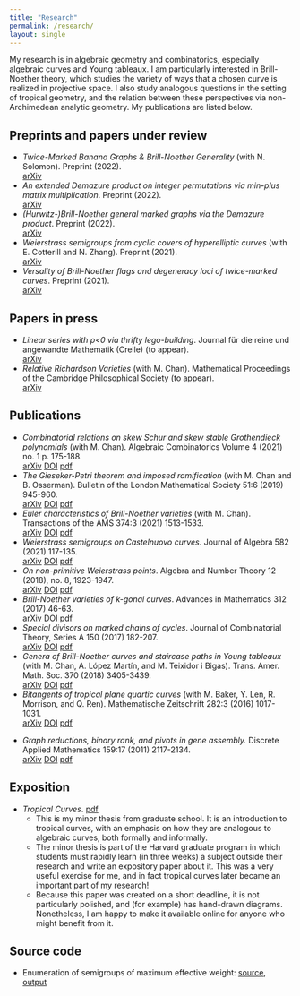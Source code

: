 ```yaml
---
title: "Research"
permalink: /research/
layout: single
---
```


My research is in algebraic geometry and combinatorics, especially algebraic curves and Young tableaux. I am particularly interested in Brill-Noether theory, which studies the variety of ways that a chosen curve is realized in projective space. I also study analogous questions in the setting of tropical geometry, and the relation between these perspectives via non-Archimedean analytic geometry. My publications are listed below.

## Preprints and papers under review

*   _Twice-Marked Banana Graphs & Brill-Noether Generality_ (with N. Solomon). Preprint (2022).
<br /> [arXiv](https://arxiv.org/abs/2211.17258)
*   _An extended Demazure product on integer permutations via min-plus matrix multiplication_. Preprint (2022).
<br /> [arXiv](https://arxiv.org/abs/2206.14227)
*   _(Hurwitz-)Brill-Noether general marked graphs via the Demazure product_. Preprint (2022).
<br /> [arXiv](https://arxiv.org/abs/2201.12316)
*   _Weierstrass semigroups from cyclic covers of hyperelliptic curves_ (with E. Cotterill and N. Zhang). Preprint (2021).
<br /> [arXiv](https://arxiv.org/abs/2201.00033)
*   _Versality of Brill-Noether flags and degeneracy loci of twice-marked curves_. Preprint (2021).
<br /> [arXiv](https://arxiv.org/abs/2103.10969)

## Papers in press

*   _Linear series with ρ<0 via thrifty lego-building_. Journal für die reine und angewandte Mathematik (Crelle) (to appear).
<br /> [arXiv](https://arxiv.org/abs/2201.08869)
*   _Relative Richardson Varieties_ (with M. Chan). Mathematical Proceedings of the Cambridge Philosophical Society (to appear).
<br /> [arXiv](https://arxiv.org/abs/1909.12414)

## Publications

*   _Combinatorial relations on skew Schur and skew stable Grothendieck polynomials_ (with M. Chan). Algebraic Combinatorics Volume 4 (2021) no. 1 p. 175-188. 
<br /> [arXiv](https://arxiv.org/abs/1909.12833) [DOI](https://doi.org/10.5802/alco.144) [pdf](/files/papers/combinatorialRelationsGrothendieck.pdf)
*   _The Gieseker-Petri theorem and imposed ramification_ (with M. Chan and B. Osserman). Bulletin of the London Mathematical Society 51:6 (2019) 945-960. 
<br /> [arXiv](https://arxiv.org/abs/1804.00178) [DOI](https://doi.org/10.1112/blms.12273) [pdf](/files/papers/giesekerPetriRamification.pdf)
*   _Euler characteristics of Brill-Noether varieties_ (with M. Chan). Transactions of the AMS 374:3 (2021) 1513-1533. 
<br /> [arXiv](https://arxiv.org/abs/1708.09378) [DOI](https://doi.org/10.1090/tran/8164) [pdf](/files/papers/eulerBN.pdf)
*   _Weierstrass semigroups on Castelnuovo curves_. Journal of Algebra 582 (2021) 117-135.
<br /> [arXiv](http://arxiv.org/abs/1608.08178) [DOI](https://doi.org/10.1016/j.jalgebra.2021.04.020) [pdf](/files/papers/weierstrassCastelnuovo.pdf)
*   _On non-primitive Weierstrass points_. Algebra and Number Theory 12 (2018), no. 8, 1923-1947.
<br /> [arXiv](http://arxiv.org/abs/1608.05666) [DOI](https://doi.org/10.2140/ant.2018.12.1923) [pdf](/files/papers/nonprimitiveWeierstrass.pdf)
*   _Brill-Noether varieties of k-gonal curves_. Advances in Mathematics 312 (2017) 46-63.
<br /> [arXiv](http://arxiv.org/abs/1603.08856) [DOI](https://doi.org/10.1016/j.aim.2017.01.027) [pdf](/files/papers/bnKgonal.pdf) <!-- A video of me speaking about this result is [here](http://www.birs.ca/events/2016/5-day-workshops/16w5153/videos/watch/201605031629-Pflueger.html). -->
*   _Special divisors on marked chains of cycles_. Journal of Combinatorial Theory, Series A 150 (2017) 182-207.
<br /> [arXiv](http://arxiv.org/abs/1603.07364) [DOI](https://doi.org/10.1016/j.jcta.2017.03.001) [pdf](/files/papers/markedChains.pdf)
*   _Genera of Brill-Noether curves and staircase paths in Young tableaux_ (with M. Chan, A. López Martín, and M. Teixidor i Bigas). Trans. Amer. Math. Soc. 370 (2018) 3405-3439.
<br /> [arXiv](http://arxiv.org/abs/1506.00516) [DOI](https://doi.org/10.1090/tran/7044) [pdf](/files/papers/generaBNCurves.pdf)
*   _Bitangents of tropical plane quartic curves_ (with M. Baker, Y. Len, R. Morrison, and Q. Ren). Mathematische Zeitschrift 282:3 (2016) 1017-1031.
<br /> [arXiv](http://arxiv.org/abs/1404.7568) [DOI](https://doi.org/10.1007/s00209-015-1576-7) [pdf](/files/papers/bitangentsTropicalQuartic.pdf)
<!--*   _On linear series with negative Brill-Noether number._ Unpublished manuscript.
<br /> [arXiv](http://arxiv.org/abs/1311.5845)-->
*   _Graph reductions, binary rank, and pivots in gene assembly._ Discrete Applied Mathematics 159:17 (2011) 2117-2134.
<br /> [arXiv](http://arxiv.org/abs/1103.4334) [DOI](https://doi.org/10.1016/j.dam.2011.07.007) [pdf](/files/papers/graphReductions.pdf)

## Exposition

*   _Tropical Curves_. [pdf](/files/TropicalCurves.pdf)
    *   This is my minor thesis from graduate school. It is an introduction to tropical curves, with an emphasis on how they are analogous to algebraic curves, both formally and informally. 
    *   The minor thesis is part of the Harvard graduate program in which students must rapidly learn (in three weeks) a subject outside their research and write an expository paper about it. This was a very useful exercise for me, and in fact tropical curves later became an important part of my research!
    *   Because this paper was created on a short deadline, it is not particularly polished, and (for example) has hand-drawn diagrams. Nonetheless, I am happy to make it available online for anyone who might benefit from it.

## Source code

* Enumeration of semigroups of maximum effective weight: [source](/files/enumsg.cpp), [output](/files/enumsg_output.txt)

